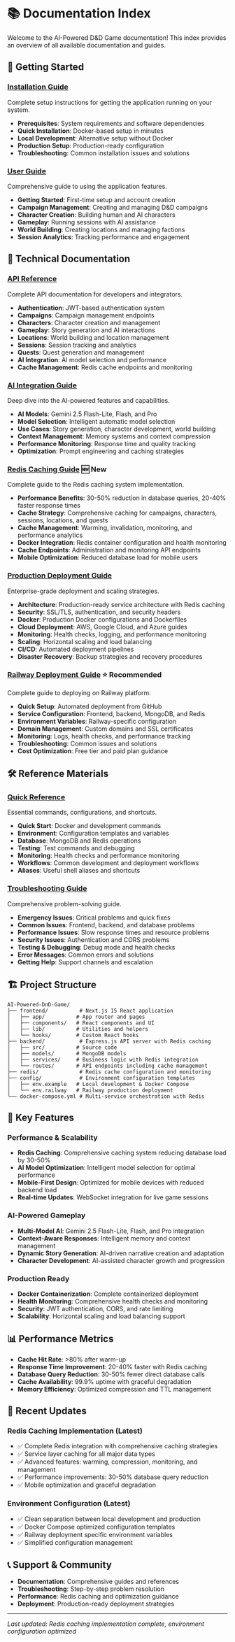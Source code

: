 # 📚 Documentation Index

Welcome to the AI-Powered D&D Game documentation! This index provides an overview of all available documentation and guides.

## 🎯 Getting Started

### [Installation Guide](INSTALLATION.md)
Complete setup instructions for getting the application running on your system.
- **Prerequisites**: System requirements and software dependencies
- **Quick Installation**: Docker-based setup in minutes
- **Local Development**: Alternative setup without Docker
- **Production Setup**: Production-ready configuration
- **Troubleshooting**: Common installation issues and solutions

### [User Guide](USER_GUIDE.md)
Comprehensive guide to using the application features.
- **Getting Started**: First-time setup and account creation
- **Campaign Management**: Creating and managing D&D campaigns
- **Character Creation**: Building human and AI characters
- **Gameplay**: Running sessions with AI assistance
- **World Building**: Creating locations and managing factions
- **Session Analytics**: Tracking performance and engagement

## 🔧 Technical Documentation

### [API Reference](API_REFERENCE.md)
Complete API documentation for developers and integrators.
- **Authentication**: JWT-based authentication system
- **Campaigns**: Campaign management endpoints
- **Characters**: Character creation and management
- **Gameplay**: Story generation and AI interactions
- **Locations**: World building and location management
- **Sessions**: Session tracking and analytics
- **Quests**: Quest generation and management
- **AI Integration**: AI model selection and performance
- **Cache Management**: Redis cache endpoints and monitoring

### [AI Integration Guide](AI_INTEGRATION.md)
Deep dive into the AI-powered features and capabilities.
- **AI Models**: Gemini 2.5 Flash-Lite, Flash, and Pro
- **Model Selection**: Intelligent automatic model selection
- **Use Cases**: Story generation, character development, world building
- **Context Management**: Memory systems and context compression
- **Performance Monitoring**: Response time and quality tracking
- **Optimization**: Prompt engineering and caching strategies

### [Redis Caching Guide](REDIS_CACHING.md) 🆕 **New**
Complete guide to the Redis caching system implementation.
- **Performance Benefits**: 30-50% reduction in database queries, 20-40% faster response times
- **Cache Strategy**: Comprehensive caching for campaigns, characters, sessions, locations, and quests
- **Cache Management**: Warming, invalidation, monitoring, and performance analytics
- **Docker Integration**: Redis container configuration and health monitoring
- **Cache Endpoints**: Administration and monitoring API endpoints
- **Mobile Optimization**: Reduced database load for mobile users

### [Production Deployment Guide](PRODUCTION_DEPLOYMENT.md)
Enterprise-grade deployment and scaling strategies.
- **Architecture**: Production-ready service architecture with Redis caching
- **Security**: SSL/TLS, authentication, and security headers
- **Docker**: Production Docker configurations and Dockerfiles
- **Cloud Deployment**: AWS, Google Cloud, and Azure guides
- **Monitoring**: Health checks, logging, and performance monitoring
- **Scaling**: Horizontal scaling and load balancing
- **CI/CD**: Automated deployment pipelines
- **Disaster Recovery**: Backup strategies and recovery procedures

### [Railway Deployment Guide](RAILWAY_DEPLOYMENT.md) ⭐ **Recommended**
Complete guide to deploying on Railway platform.
- **Quick Setup**: Automated deployment from GitHub
- **Service Configuration**: Frontend, backend, MongoDB, and Redis
- **Environment Variables**: Railway-specific configuration
- **Domain Management**: Custom domains and SSL certificates
- **Monitoring**: Logs, health checks, and performance tracking
- **Troubleshooting**: Common issues and solutions
- **Cost Optimization**: Free tier and paid plan guidance

## 🛠️ Reference Materials

### [Quick Reference](QUICK_REFERENCE.md)
Essential commands, configurations, and shortcuts.
- **Quick Start**: Docker and development commands
- **Environment**: Configuration templates and variables
- **Database**: MongoDB and Redis operations
- **Testing**: Test commands and debugging
- **Monitoring**: Health checks and performance monitoring
- **Workflows**: Common development and deployment workflows
- **Aliases**: Useful shell aliases and shortcuts

### [Troubleshooting Guide](TROUBLESHOOTING.md)
Comprehensive problem-solving guide.
- **Emergency Issues**: Critical problems and quick fixes
- **Common Issues**: Frontend, backend, and database problems
- **Performance Issues**: Slow response times and resource problems
- **Security Issues**: Authentication and CORS problems
- **Testing & Debugging**: Debug mode and health checks
- **Error Messages**: Common errors and solutions
- **Getting Help**: Support channels and escalation

## 🏗️ Project Structure

```
AI-Powered-DnD-Game/
├── frontend/          # Next.js 15 React application
│   ├── app/          # App router and pages
│   ├── components/   # React components and UI
│   ├── lib/          # Utilities and helpers
│   └── hooks/        # Custom React hooks
├── backend/           # Express.js API server with Redis caching
│   ├── src/          # Source code
│   ├── models/       # MongoDB models
│   ├── services/     # Business logic with Redis integration
│   └── routes/       # API endpoints including cache management
├── redis/             # Redis cache configuration and monitoring
├── config/            # Environment configuration templates
│   ├── env.example   # Local development & Docker Compose
│   └── env.railway   # Railway production deployment
└── docker-compose.yml # Multi-service orchestration with Redis
```

## 🚀 Key Features

### **Performance & Scalability**
- **Redis Caching**: Comprehensive caching system reducing database load by 30-50%
- **AI Model Optimization**: Intelligent model selection for optimal performance
- **Mobile-First Design**: Optimized for mobile devices with reduced backend load
- **Real-time Updates**: WebSocket integration for live game sessions

### **AI-Powered Gameplay**
- **Multi-Model AI**: Gemini 2.5 Flash-Lite, Flash, and Pro integration
- **Context-Aware Responses**: Intelligent memory and context management
- **Dynamic Story Generation**: AI-driven narrative creation and adaptation
- **Character Development**: AI-assisted character growth and progression

### **Production Ready**
- **Docker Containerization**: Complete containerized deployment
- **Health Monitoring**: Comprehensive health checks and monitoring
- **Security**: JWT authentication, CORS, and rate limiting
- **Scalability**: Horizontal scaling and load balancing support

## 📊 Performance Metrics

- **Cache Hit Rate**: >80% after warm-up
- **Response Time Improvement**: 20-40% faster with Redis caching
- **Database Query Reduction**: 30-50% fewer direct database calls
- **Cache Availability**: 99.9% uptime with graceful degradation
- **Memory Efficiency**: Optimized compression and TTL management

## 🔄 Recent Updates

### **Redis Caching Implementation** (Latest)
- ✅ Complete Redis integration with comprehensive caching strategies
- ✅ Service layer caching for all major data types
- ✅ Advanced features: warming, compression, monitoring, and management
- ✅ Performance improvements: 30-50% database query reduction
- ✅ Mobile optimization and graceful degradation

### **Environment Configuration** (Latest)
- ✅ Clean separation between local development and production
- ✅ Docker Compose optimized configuration templates
- ✅ Railway deployment specific environment variables
- ✅ Simplified configuration management

## 📞 Support & Community

- **Documentation**: Comprehensive guides and references
- **Troubleshooting**: Step-by-step problem resolution
- **Performance**: Redis caching and optimization guidance
- **Deployment**: Production-ready deployment strategies

---

*Last updated: Redis caching implementation complete, environment configuration optimized*
